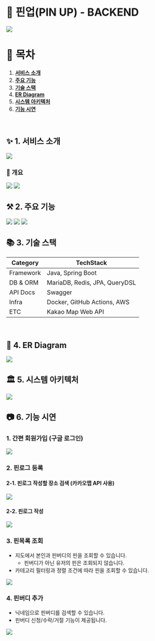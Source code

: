 # 📌 핀업(PIN UP) - BACKEND

<img src="assets/images/thumbnail.jpeg">

# 🔗 목차
1. [**서비스 소개**](#1)
2. [**주요 기능**](#2)
3. [**기술 스택**](#3)
4. [**ER Diagram**](#4)
5. [**시스템 아키텍처**](#5)
6. [**기능 시연**](#6)

<br />

## <span id="1">✨ 1. 서비스 소개


<img src="assets/images/goal.jpeg">

### 🚀 개요
<img src="assets/images/overview.jpeg">
<img src="assets/images/research.jpeg">

<br />

## <span id="2">⚒️ 2. 주요 기능
<img src="assets/images/functions1.jpeg">
<img src="assets/images/functions2.jpeg">
<img src="assets/images/functions3.jpeg">

<br />

## <span id="3">📚 3. 기술 스택

| Category   | TechStack                                      |
|------------|------------------------------------------------|
| Framework  | Java, Spring Boot                              |
| DB & ORM   | MariaDB, Redis, JPA, QueryDSL                  |
| API Docs   | Swagger                                        |
| Infra      | Docker, GitHub Actions, AWS                    |
| ETC        | Kakao Map Web API                              |

<br />

## <span id="4">🏢 4. ER Diagram
<img src="assets/images/pinup_erd.png">

<br />

## <span id="5">🏛️ 5. 시스템 아키텍처
<img src="img/architecture.png">

<br />

## <span id="6">📷 6. 기능 시연

### 1. 간편 회원가입 (구글 로그인)
<img src="assets/functions/구글회원가입.gif">

### 2. 핀로그 등록
#### 2-1. 핀로그 작성할 장소 검색 (카카오맵 API 사용)
<img src="assets/functions/핀로그장소검색.gif">

#### 2-2. 핀로그 작성
<img src="assets/functions/핀로그등록.gif">

### 3. 핀목록 조회
* 지도에서 본인과 핀버디의 핀을 조회할 수 있습니다.
  - 핀버디가 아닌 유저의 핀은 조회되지 않습니다.
* 카테고리 필터링과 정렬 조건에 따라 핀을 조회할 수 있습니다.

<img src="assets/functions/핀목록조회.gif">

### 4. 핀버디 추가
* 닉네임으로 핀버디를 검색할 수 있습니다.
* 핀버디 신청/수락/거절 기능이 제공됩니다.
<img src="assets/functions/핀버디추가.gif">

<br />
